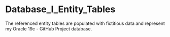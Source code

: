 # Database_I_Entity_Tables

The referenced entity tables are populated with fictitious data and represent my Oracle 19c - GitHub Project database.
